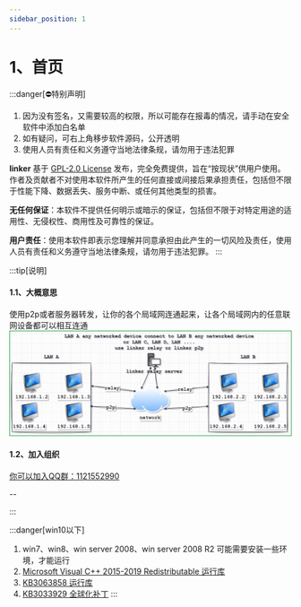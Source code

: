 ```yaml
---
sidebar_position: 1
---
```


# 1、首页

:::danger[⛔特别声明]
1. 因为没有签名，又需要较高的权限，所以可能存在报毒的情况，请手动在安全软件中添加白名单
2. 如有疑问，可右上角移步软件源码，公开透明
3. 使用人员有责任和义务遵守当地法律条规，请勿用于违法犯罪

**linker** 基于 [GPL-2.0 License](https://opensource.org/licenses/GPL-2.0) 发布，完全免费提供，旨在“按现状”供用户使用。作者及贡献者不对使用本软件所产生的任何直接或间接后果承担责任，包括但不限于性能下降、数据丢失、服务中断、或任何其他类型的损害。

**无任何保证**：本软件不提供任何明示或暗示的保证，包括但不限于对特定用途的适用性、无侵权性、商用性及可靠性的保证。

**用户责任**：使用本软件即表示您理解并同意承担由此产生的一切风险及责任，使用人员有责任和义务遵守当地法律条规，请勿用于违法犯罪。
:::

:::tip[说明]

#### 1.1、大概意思

使用p2p或者服务器转发，让你的各个局域网连通起来，让各个局域网内的任意联网设备都可以相互连通
![Docusaurus Plushie](./img/linker.jpg)

#### 1.2、加入组织
<a href="https://jq.qq.com/?_wv=1027&k=ucoIVfz4" target="_blank">你可以加入QQ群：1121552990</a>

--

:::

:::danger[win10以下]
1. win7、win8、win server 2008、win server 2008 R2 可能需要安装一些环境，才能运行
2. <a href="https://aka.ms/vs/16/release/vc_redist.x64.exe" target="_blank">Microsoft Visual C++ 2015-2019 Redistributable 运行库</a>
3. <a href="https://www.microsoft.com/download/details.aspx?id=47442" target="_blank">KB3063858 运行库</a>
4. <a href="https://www.microsoft.com/zh-cn/download/details.aspx?id=46148" target="_blank">KB3033929 全球化补丁</a>
:::

